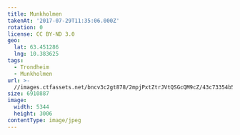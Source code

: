 ```yaml
---
title: Munkholmen
takenAt: '2017-07-29T11:35:06.000Z'
rotation: 0
license: CC BY-ND 3.0
geo:
  lat: 63.451286
  lng: 10.383625
tags:
  - Trondheim
  - Munkholmen
url: >-
  //images.ctfassets.net/bncv3c2gt878/2mpjPxtZtrJVtQSGcQM9cZ/43c73354b54f8cd8abc01f11737377b9/munkholmen_35853494190_o
size: 6910887
image:
  width: 5344
  height: 3006
contentType: image/jpeg
---
```


